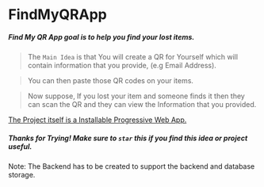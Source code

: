 # FindMyQRApp
##### Find My QR App goal is to help you find your lost items.

> The `Main Idea` is that You will create a QR for Yourself which will contain information that you provide, (e.g Email Address).

> You can then paste those QR codes on your items.

> Now suppose, If you lost your item and someone finds it then they can scan the QR and they can view the Information that you provided.

[The Project itself is a Installable Progressive Web App.](https://findmyqr.netlify.app/ "FindMyQR App")

##### Thanks for Trying! Make sure to `star` this if you find this idea or project useful.

[^note]:
Note: The Backend has to be created to support the backend and database storage.
